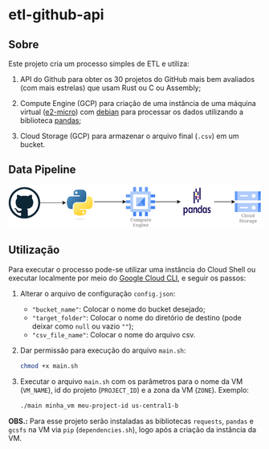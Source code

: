 # etl-github-api

## **Sobre**

Este projeto cria um processo simples de ETL e utiliza:

1. API do Github para obter os 30 projetos do GitHub mais bem avaliados (com mais estrelas) que usam Rust ou C ou Assembly;

2. Compute Engine (GCP) para criação de uma instância de uma máquina virtual ([e2-micro](https://cloud.google.com/compute/docs/general-purpose-machines#e2_machine_types)) com [debian](https://cloud.google.com/compute/docs/images/os-details#general-info) para processar os dados utilizando a biblioteca [pandas](https://pandas.pydata.org/);

3. Cloud Storage (GCP) para armazenar o arquivo final (`.csv`) em um bucket.

## **Data Pipeline**

![Image](img/py-4.png)

## **Utilização**

Para executar o processo pode-se utilizar uma instância do Cloud Shell ou executar localmente por meio do [Google Cloud CLI](https://cloud.google.com/sdk/docs/install?hl=pt-br), e seguir os passos:

1. Alterar o arquivo de configuração `config.json`:
    - `"bucket_name"`:   Colocar o nome do bucket desejado;
    - `"target_folder"`: Colocar o nome do diretório de destino (pode deixar como `null` ou vazio `""`);
    - `"csv_file_name"`: Colocar o nome do arquivo csv.

2. Dar permissão para execução do arquivo `main.sh`:

    ```Bash
    chmod +x main.sh
    ```

3. Executar o arquivo `main.sh` com os parâmetros para o nome da VM (`VM_NAME`), id do projeto (`PROJECT_ID`) e a zona da VM (`ZONE`). Exemplo:

    ```Bash
    ./main minha_vm meu-project-id us-central1-b
    ```

**OBS.:** Para esse projeto serão instaladas as bibliotecas `requests`, `pandas` e `gcsfs` na VM via `pip` (`dependencies.sh`), logo após a criação da instância da VM.